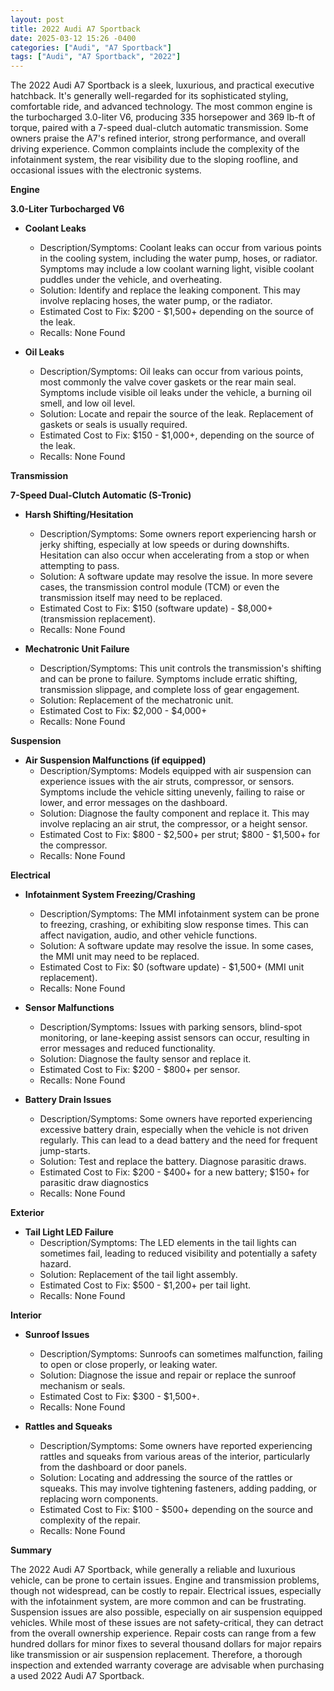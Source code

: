 ```yaml
---
layout: post
title: 2022 Audi A7 Sportback
date: 2025-03-12 15:26 -0400
categories: ["Audi", "A7 Sportback"]
tags: ["Audi", "A7 Sportback", "2022"]
---
```

The 2022 Audi A7 Sportback is a sleek, luxurious, and practical executive hatchback. It's generally well-regarded for its sophisticated styling, comfortable ride, and advanced technology. The most common engine is the turbocharged 3.0-liter V6, producing 335 horsepower and 369 lb-ft of torque, paired with a 7-speed dual-clutch automatic transmission. Some owners praise the A7's refined interior, strong performance, and overall driving experience. Common complaints include the complexity of the infotainment system, the rear visibility due to the sloping roofline, and occasional issues with the electronic systems.

**Engine**

**3.0-Liter Turbocharged V6**

* **Coolant Leaks**
    * Description/Symptoms: Coolant leaks can occur from various points in the cooling system, including the water pump, hoses, or radiator. Symptoms may include a low coolant warning light, visible coolant puddles under the vehicle, and overheating.
    * Solution: Identify and replace the leaking component. This may involve replacing hoses, the water pump, or the radiator.
    * Estimated Cost to Fix: $200 - $1,500+ depending on the source of the leak.
    * Recalls: None Found

* **Oil Leaks**
    * Description/Symptoms: Oil leaks can occur from various points, most commonly the valve cover gaskets or the rear main seal. Symptoms include visible oil leaks under the vehicle, a burning oil smell, and low oil level.
    * Solution: Locate and repair the source of the leak. Replacement of gaskets or seals is usually required.
    * Estimated Cost to Fix: $150 - $1,000+, depending on the source of the leak.
    * Recalls: None Found

**Transmission**

**7-Speed Dual-Clutch Automatic (S-Tronic)**

* **Harsh Shifting/Hesitation**
    * Description/Symptoms: Some owners report experiencing harsh or jerky shifting, especially at low speeds or during downshifts. Hesitation can also occur when accelerating from a stop or when attempting to pass.
    * Solution: A software update may resolve the issue. In more severe cases, the transmission control module (TCM) or even the transmission itself may need to be replaced.
    * Estimated Cost to Fix: $150 (software update) - $8,000+ (transmission replacement).
    * Recalls: None Found

* **Mechatronic Unit Failure**
    * Description/Symptoms: This unit controls the transmission's shifting and can be prone to failure. Symptoms include erratic shifting, transmission slippage, and complete loss of gear engagement.
    * Solution: Replacement of the mechatronic unit.
    * Estimated Cost to Fix: $2,000 - $4,000+
    * Recalls: None Found

**Suspension**

* **Air Suspension Malfunctions (if equipped)**
    * Description/Symptoms: Models equipped with air suspension can experience issues with the air struts, compressor, or sensors. Symptoms include the vehicle sitting unevenly, failing to raise or lower, and error messages on the dashboard.
    * Solution: Diagnose the faulty component and replace it. This may involve replacing an air strut, the compressor, or a height sensor.
    * Estimated Cost to Fix: $800 - $2,500+ per strut; $800 - $1,500+ for the compressor.
    * Recalls: None Found

**Electrical**

* **Infotainment System Freezing/Crashing**
    * Description/Symptoms: The MMI infotainment system can be prone to freezing, crashing, or exhibiting slow response times. This can affect navigation, audio, and other vehicle functions.
    * Solution: A software update may resolve the issue. In some cases, the MMI unit may need to be replaced.
    * Estimated Cost to Fix: $0 (software update) - $1,500+ (MMI unit replacement).
    * Recalls: None Found

* **Sensor Malfunctions**
    * Description/Symptoms: Issues with parking sensors, blind-spot monitoring, or lane-keeping assist sensors can occur, resulting in error messages and reduced functionality.
    * Solution: Diagnose the faulty sensor and replace it.
    * Estimated Cost to Fix: $200 - $800+ per sensor.
    * Recalls: None Found

* **Battery Drain Issues**
    * Description/Symptoms: Some owners have reported experiencing excessive battery drain, especially when the vehicle is not driven regularly. This can lead to a dead battery and the need for frequent jump-starts.
    * Solution: Test and replace the battery. Diagnose parasitic draws.
    * Estimated Cost to Fix: $200 - $400+ for a new battery; $150+ for parasitic draw diagnostics
    * Recalls: None Found

**Exterior**

* **Tail Light LED Failure**
    * Description/Symptoms: The LED elements in the tail lights can sometimes fail, leading to reduced visibility and potentially a safety hazard.
    * Solution: Replacement of the tail light assembly.
    * Estimated Cost to Fix: $500 - $1,200+ per tail light.
    * Recalls: None Found

**Interior**

* **Sunroof Issues**
    * Description/Symptoms: Sunroofs can sometimes malfunction, failing to open or close properly, or leaking water.
    * Solution: Diagnose the issue and repair or replace the sunroof mechanism or seals.
    * Estimated Cost to Fix: $300 - $1,500+.
    * Recalls: None Found

* **Rattles and Squeaks**
    * Description/Symptoms: Some owners have reported experiencing rattles and squeaks from various areas of the interior, particularly from the dashboard or door panels.
    * Solution: Locating and addressing the source of the rattles or squeaks. This may involve tightening fasteners, adding padding, or replacing worn components.
    * Estimated Cost to Fix: $100 - $500+ depending on the source and complexity of the repair.
    * Recalls: None Found

**Summary**

The 2022 Audi A7 Sportback, while generally a reliable and luxurious vehicle, can be prone to certain issues. Engine and transmission problems, though not widespread, can be costly to repair. Electrical issues, especially with the infotainment system, are more common and can be frustrating. Suspension issues are also possible, especially on air suspension equipped vehicles. While most of these issues are not safety-critical, they can detract from the overall ownership experience. Repair costs can range from a few hundred dollars for minor fixes to several thousand dollars for major repairs like transmission or air suspension replacement. Therefore, a thorough inspection and extended warranty coverage are advisable when purchasing a used 2022 Audi A7 Sportback.

